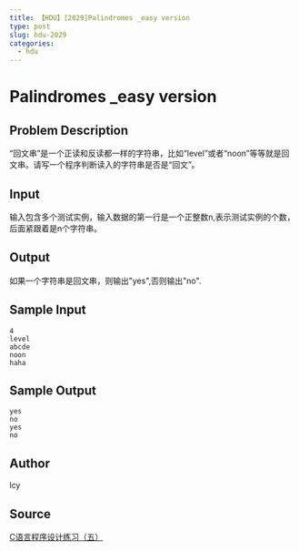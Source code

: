 ```yaml
---
title: 【HDU】[2029]Palindromes _easy version
type: post
slug: hdu-2029
categories:
  - hdu
---
```


# Palindromes _easy version

## Problem Description

“回文串”是一个正读和反读都一样的字符串，比如“level”或者“noon”等等就是回文串。请写一个程序判断读入的字符串是否是“回文”。

## Input

输入包含多个测试实例，输入数据的第一行是一个正整数n,表示测试实例的个数，后面紧跟着是n个字符串。

## Output

如果一个字符串是回文串，则输出"yes",否则输出"no".

## Sample Input

```
4
level
abcde
noon
haha
```

## Sample Output

```
yes
no
yes
no

```

## Author

lcy

## Source

[C语言程序设计练习（五）](https://acm.hdu.edu.cn//search.php?field=problem&key=+C%D3%EF%D1%D4%B3%CC%D0%F2%C9%E8%BC%C6%C1%B7%CF%B0%A3%A8%CE%E5%A3%A9&source=1&searchmode=source)
